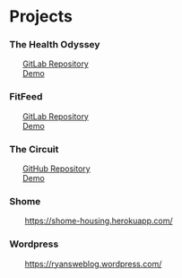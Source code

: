 # Projects

### The Health Odyssey 
&nbsp;&nbsp;&nbsp;&nbsp;&nbsp;&nbsp;[GitLab Repository](https://gitlab.com/ryangutz/idb "Title") <br />
&nbsp;&nbsp;&nbsp;&nbsp;&nbsp;&nbsp;[Demo](https://drive.google.com/open?id=1iX5SKnl52z1b6Da9ooMswu3tQs7wpQfE "Title")


### FitFeed
&nbsp;&nbsp;&nbsp;&nbsp;&nbsp;&nbsp;[GitLab Repository](https://gitlab.com/cchasteen99/fitfeed "Title") <br />
&nbsp;&nbsp;&nbsp;&nbsp;&nbsp;&nbsp;[Demo](https://drive.google.com/open?id=1sngjkyP0-VI7xuumuH6T9EGONMk9AeqH "Title")

### The Circuit
&nbsp;&nbsp;&nbsp;&nbsp;&nbsp;&nbsp;[GitHub Repository](https://github.com/shannonradey/cs354r_final "Title") <br />
&nbsp;&nbsp;&nbsp;&nbsp;&nbsp;&nbsp;[Demo](https://drive.google.com/open?id=1NbSNqKD4GiJVPWgNFyGrpvQjszwREKRu "Title")

### Shome
&nbsp;&nbsp;&nbsp;&nbsp;&nbsp;&nbsp; https://shome-housing.herokuapp.com/

### Wordpress
&nbsp;&nbsp;&nbsp;&nbsp;&nbsp;&nbsp; https://ryansweblog.wordpress.com/
